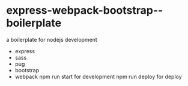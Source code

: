 # express-webpack-bootstrap--boilerplate
a boilerplate for nodejs development
* express
* sass
* pug
* bootstrap
* webpack
npm run start  for development
npm run deploy for deploy
